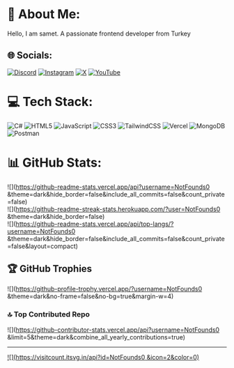 # 💫 About Me:
Hello, I am samet. A passionate frontend developer from Turkey


## 🌐 Socials:
[![Discord](https://img.shields.io/badge/Discord-%237289DA.svg?logo=discord&logoColor=white)](https://discord.gg/https://discord.gg/Y5bUvYZsEw) [![Instagram](https://img.shields.io/badge/Instagram-%23E4405F.svg?logo=Instagram&logoColor=white)](https://instagram.com/sametjsx) [![X](https://img.shields.io/badge/X-black.svg?logo=X&logoColor=white)](https://x.com/Founds06) [![YouTube](https://img.shields.io/badge/YouTube-%23FF0000.svg?logo=YouTube&logoColor=white)](https://youtube.com/@NotFounds06) 

# 💻 Tech Stack:
![C#](https://img.shields.io/badge/c%23-%23239120.svg?style=for-the-badge&logo=csharp&logoColor=white) ![HTML5](https://img.shields.io/badge/html5-%23E34F26.svg?style=for-the-badge&logo=html5&logoColor=white) ![JavaScript](https://img.shields.io/badge/javascript-%23323330.svg?style=for-the-badge&logo=javascript&logoColor=%23F7DF1E) ![CSS3](https://img.shields.io/badge/css3-%231572B6.svg?style=for-the-badge&logo=css3&logoColor=white) ![TailwindCSS](https://img.shields.io/badge/tailwindcss-%2338B2AC.svg?style=for-the-badge&logo=tailwind-css&logoColor=white) ![Vercel](https://img.shields.io/badge/vercel-%23000000.svg?style=for-the-badge&logo=vercel&logoColor=white) ![MongoDB](https://img.shields.io/badge/MongoDB-%234ea94b.svg?style=for-the-badge&logo=mongodb&logoColor=white) ![Postman](https://img.shields.io/badge/Postman-FF6C37?style=for-the-badge&logo=postman&logoColor=white)
# 📊 GitHub Stats:
![](https://github-readme-stats.vercel.app/api?username=NotFounds0 &theme=dark&hide_border=false&include_all_commits=false&count_private=false)<br/>
![](https://github-readme-streak-stats.herokuapp.com/?user=NotFounds0 &theme=dark&hide_border=false)<br/>
![](https://github-readme-stats.vercel.app/api/top-langs/?username=NotFounds0 &theme=dark&hide_border=false&include_all_commits=false&count_private=false&layout=compact)

## 🏆 GitHub Trophies
![](https://github-profile-trophy.vercel.app/?username=NotFounds0 &theme=dark&no-frame=false&no-bg=true&margin-w=4)

### 🔝 Top Contributed Repo
![](https://github-contributor-stats.vercel.app/api?username=NotFounds0 &limit=5&theme=dark&combine_all_yearly_contributions=true)

---
[![](https://visitcount.itsvg.in/api?id=NotFounds0 &icon=2&color=0)](https://visitcount.itsvg.in)

<!-- Proudly created with GPRM ( https://gprm.itsvg.in ) -->
